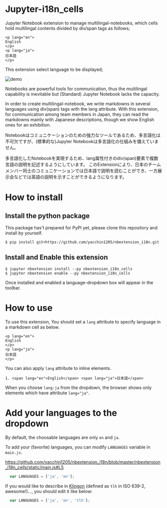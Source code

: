 # Jupyter-i18n_cells
Jupyter Notebook extension to manage multilingal-notebooks, which cells hold multilingal contents divided by div/span tags as follows;

```
<p lang="en">
English
</p>
<p lang="ja">
日本語
</p>
```

This extension select language to be displayed;

![demo](https://raw.githubusercontent.com/yacchin1205/nbextension_i18n/master/demo.gif)

Notebooks are powerful tools for communication, thus the muitilingal capability is inevitable but (Standard) Jupyter Notebook lacks the capacity.

In order to create multilingal-notebook, we write markdowns in several languages using div(span) tags with the lang attribute.
With this extension, for communication among team members in Japan, they can read the markdowns mainly with Japanese descriptions, though we show English ones for an exhibition.

Notebookはコミュニケーションのための強力なツールであるため、多言語化は不可欠ですが、(標準的な)Jupyter Notebookは多言語化の仕組みを備えていません。

多言語化したNotebookを実現するため、lang属性付きのdiv(span)要素で複数言語の説明を記述するようにしています。
このExtensionにより、日本のチームメンバー同士のコミュニケーションでは日本語で説明を読むことができ、一方展示会などでは英語の説明を示すことができるようになります。


# How to install

## Install the python package

This package has't prepared for PyPI yet, please clone this repository and install by yourself.

```
$ pip install git+https://github.com/yacchin1205/nbextension_i18n.git
```

## Install and Enable this extension


```
$ jupyter nbextension install --py nbextension_i18n_cells
$ jupyter nbextension enable --py nbextension_i18n_cells
```

Once installed and enabled a language-dropdown box will appear in the toolbar.

# How to use

To use this extension, You should set a `lang` attribute to specify language in a markdown cell as below.

```
<p lang="en">
English
</p>
<p lang="ja">
日本語
</p>
```

You can also apply `lang` attribute to inline elements.

```
1. <span lang="en">English</span> <span lang="ja">日本語</span>
```

When you choose `lang:ja` from the dropdown, the browser shows only elements which have attribute `lang="ja"`.

# Add your languages to the dropdown

By default, the choosable languages are only `en` and `ja`.

To add your (favorite) languages, you can modify `LANGUAGES` variable in `main.js`. 

https://github.com/yacchin1205/nbextension_i18n/blob/master/nbextension_i18n_cells/static/main.js#L5
```js
  var LANGUAGES = ['ja', 'en'];
```

If you would like to describe in [Klingon](https://en.wikipedia.org/wiki/Klingon_language) (defined as `tlh` in ISO 639-2, awesome!)..., you should edit it like below:

```js
  var LANGUAGES = ['ja', 'en', 'tlh'];
```
